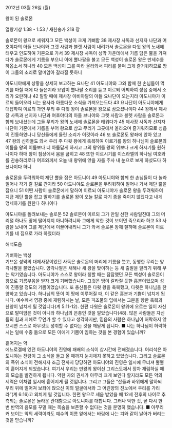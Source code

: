 2012년 03월 26일 (월)

왕이 된 솔로몬



열왕기상 1:38 - 1:53 / 새찬송가 218 장


솔로몬이 왕으로 세워지고 모든 백성이 크게 기뻐함
38 제사장 사독과 선지자 나단과 여호야다의 아들 브나야와 그렛 사람과 블렛 사람이 내려가서 솔로몬을 다윗 왕의 노새에 태우고 인도하여 기혼으로 가서 39 제사장 사독이 성막 가운데에서 기름 담은 뿔을 가져다가 솔로몬에게 기름을 부으니 이에 뿔나팔을 불고 모든 백성이 솔로몬 왕은 만세수를 하옵소서 하니라 40 모든 백성이 그를 따라 올라와서 피리를 불며 크게 즐거워하므로 땅이 그들의 소리로 말미암아 갈라질 듯하니

아도니야에게 상황을 상세히 보고하는 요나단
41 아도니야와 그와 함께 한 손님들이 먹기를 마칠 때에 다 들은지라 요압이 뿔나팔 소리를 듣고 이르되 어찌하여 성읍 중에서 소리가 요란하냐 42 말할 때에 제사장 아비아달의 아들 요나단이 오는지라 아도니야가 이르되 들어오라 너는 용사라 아름다운 소식을 가져오는도다 43 요나단이 아도니야에게 대답하여 이르되 과연 우리 주 다윗 왕이 솔로몬을 왕으로 삼으셨나이다 44 왕께서 제사장 사독과 선지자 나단과 여호야다의 아들 브나야와 그렛 사람과 블렛 사람을 솔로몬과 함께 보내셨는데 그들 무리가 왕의 노새에 솔로몬을 태워다가 45 제사장 사독과 선지자 나단이 기혼에서 기름을 부어 왕으로 삼고 무리가 그곳에서 올라오며 즐거워하므로 성읍이 진동하였나니 당신들에게 들린 소리가 이것이라 46 또 솔로몬도 왕좌에 앉아 있고 47 왕의 신하들도 와서 우리 주 다윗 왕에게 축복하여 이르기를 왕의 하나님이 솔로몬의 이름을 왕의 이름보다 더 아름답게 하시고 그의 왕위를 왕의 위보다 크게 하시기를 원하나이다 하매 왕이 침상에서 몸을 굽히고 48 또한 이르시기를 이스라엘의 하나님 여호와를 찬송하리로다 여호와께서 오늘 내 왕위에 앉을 자를 주사 내 눈으로 보게 하셨도다 하셨나이다 하니

솔로몬을 두려워하여 제단 뿔을 잡은 아도니야
49 아도니야와 함께 한 손님들이 다 놀라 일어나 각기 갈 길로 간지라 50 아도니야도 솔로몬을 두려워하여 일어나 가서 제단 뿔을 잡으니 51 어떤 사람이 솔로몬에게 말하여 이르되 아도니야가 솔로몬 왕을 두려워하여 지금 제단 뿔을 잡고 말하기를 솔로몬 왕이 오늘 칼로 자기 종을 죽이지 않겠다고 내게 맹세하기를 원한다 하나이다

아도니야를 돌려보내는 솔로몬
52 솔로몬이 이르되 그가 만일 선한 사람일진대 그의 머리털 하나도 땅에 떨어지지 아니하려니와 그에게 악한 것이 보이면 죽으리라 하고 53 사람을 보내어 그를 제단에서 이끌어내리니 그가 와서 솔로몬 왕께 절하매 솔로몬이 이르기를 네 집으로 가라 하였더라

해석도움





기뻐하는 백성  
기브온 성막의 대제사장이었던 사독은 솔로몬의 머리에 기름을 붓고, 동행한 무리는 양각나팔을 불었습니다. 양각나팔은 새해나 새 왕을 맞이하는 등 새 출발을 알리기 위해 부는 악기였습니다. 아도니야가 스스로 왕이라 칭할 때는 잠잠했던 모든 백성이 솔로몬이 왕으로 기름부음을 받자 크게 기뻐했습니다. 그것은 땅이 갈라질 듯한 흥분이었으며 성이 진동할 정도의 기쁨이었습니다. 또 충신들은 다윗 왕을 축복했고, 다윗은 하나님을 찬양하고 있습니다. 하나님의 뜻이 이 땅에 이루어질 때, 이 같은 흥분과 기쁨이 넘치게 됩니다. 예수께서 영광 중에 재림하시는 날, 모든 피조물의 입에서는 그분을 향한 축복과 찬양이 넘치게 될 것입니다(계 5:11-12). 한편 다윗은 솔로몬이 왕위에 오르는 일이 자신으로 말미암은 것이 아니라 하나님의 은총인 것을 알았습니다(48). 많은 사람들은 자신들의 힘과 지혜로 무언가 할 수 있다고 생각하지만, 믿음의 사람은 하나님이 허락하지 않으시면 스스로 아무것도 성취할 수 없다는 것을 깨닫게 됩니다.
■ 나는 하나님이 허락하시는 일에 수종 듦으로 모든 이에게 기쁨이 임하는 것을 본 경험이 있습니까?

흩어지는 악  
에느로겔에 있던 아도니야의 진영에 패배의 소식이 삽시간에 전해졌습니다. 어리석은 아도니야는 전령이 그 소식을 들고 올 때까지 눈치채지 못하고 있었습니다. 그리고 솔로몬의 즉위 소식이 전해지자 조금 전까지 당당하던 아도니야의 진영은 일시에 무너져 뿔뿔이 흩어지게 되었습니다. 여기서 우리는 만왕의 왕이신 그리스도께서 장차 재림하실 때의 모습을 발견하게 됩니다. 악한 자의 권세가 아무리 크게 보인다 할지라도 모든 악의 세력은 이처럼 일시에 흩어지게 될 것입니다. 그리고 그들은 “산들과 바위에게 말하되 우리 위에 떨어져 보좌에 앉으신 이의 얼굴에서와 그 어린양의 진노에서 우리를 가리라”(계 6:16)고 외치게 될 것입니다. 한편 왕으로 세움 받았을 때 12세 전후의 나이로 추측되는 솔로몬은 놀라운 관대함으로 아도니야를 대합니다. 그러나 악한 것, 곧 다시 한 번 반역의 음모를 꾸밀 때는 목숨을 보존할 수 없다는 것을 분명히 했습니다.
■ 아무리 커 보이는 악의 세력이라도 예수의 이름 앞에서는 바람에 나는 겨와 같이 날아가 버리는 것을 믿습니까?